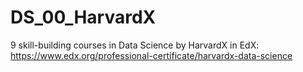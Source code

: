 # DS_00_HarvardX
9 skill-building courses in Data Science by HarvardX in EdX: https://www.edx.org/professional-certificate/harvardx-data-science 
